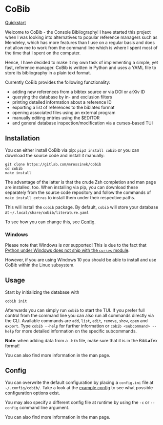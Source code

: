 # CoBib

[Quickstart](https://mrossinek.gitlab.io/programming/introducing-cobib/)

Welcome to CoBib - the Console Bibliography!
I have started this project when I was looking into alternatives to popular
reference managers such as Mendeley, which has more features than I use on a
regular basis and does not allow me to work from the command line which is
where I spent most of the time that I spent on the computer.

Hence, I have decided to make it my own task of implementing a simple, yet
fast, reference manager. CoBib is written in Python and uses a YAML file to
store its bibliography in a plain text format.

Currently CoBib provides the following functionality:
* adding new references from a bibtex source or via DOI or arXiv ID
* querying the database by in- and exclusion filters
* printing detailed information about a reference ID
* exporting a list of references to the biblatex format
* opening associated files using an external program
* manually editing entries using the $EDITOR
* and general database inspection/modification via a curses-based TUI

## Installation
You can either install CoBib via pip: `pip3 install cobib` or you can download
the source code and install it manually:
```
git clone https://gitlab.com/mrossinek/cobib
cd cobib
make install
```
The advantage of the latter is that the crude Zsh completion and man page are
installed, too. When installing via pip, you can download these separately from
the source code repository and follow the commands of `make install_extras` to
install them under their respective paths.

This will install the `cobib` package. By default, `cobib` will store your
database at `~/.local/share/cobib/literature.yaml`

To see how you can change this, see [Config](#Config).

### Windows
Please note that Windows is *not* supported!
This is due to the fact that [Python under Windows does not ship with the `curses` module][1].

However, if you are using Windows 10 you should be able to install and use CoBib
within the Linux subsystem.

[1]: https://docs.python.org/3/howto/curses.html#what-is-curses

## Usage
Start by initializing the database with
```
cobib init
```
Afterwards you can simply run `cobib` to start the TUI.
If you prefer full control from the command line you can also run all commands
directly via the CLI. Available commands are `add`, `list`, `edit`, `remove`,
`show`, `open` and `export`. Type `cobib --help` for further information or
`cobib <subcommand> --help` for more detailed information on the specific
subcommands.

**Note**: when adding data from a `.bib` file, make sure that it is in the Bib**La**Tex format!

You can also find more information in the man page.


## Config
You can overwrite the default configuration by placing a `config.ini` file at
`~/.config/cobib/`. Take a look at the [example config](https://gitlab.com/mrossinek/cobib/blob/master/cobib/docs/example.ini) to see what possible
configuration options exist.

You may also specify a different config file at runtime by using the `-c` or
`--config` command line argument.

You can also find more information in the man page.

[//]: # ( vim: set ft=markdown: )
